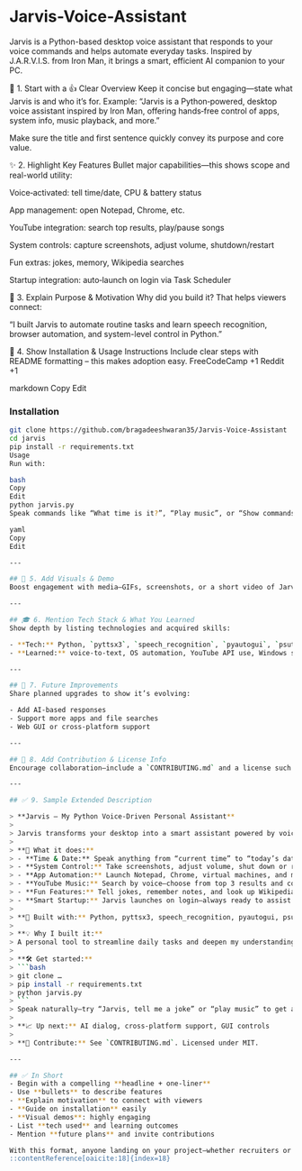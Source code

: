 # Jarvis-Voice-Assistant
Jarvis is a Python-based desktop voice assistant that responds to your voice commands and helps automate everyday tasks. Inspired by J.A.R.V.I.S. from Iron Man, it brings a smart, efficient AI companion to your PC.


🧠 1. Start with a 👍 Clear Overview
Keep it concise but engaging—state what Jarvis is and who it’s for.
Example:
“Jarvis is a Python‑powered, desktop voice assistant inspired by Iron Man, offering hands‑free control of apps, system info, music playback, and more.”

Make sure the title and first sentence quickly convey its purpose and core value.

✨ 2. Highlight Key Features
Bullet major capabilities—this shows scope and real-world utility:

Voice‑activated: tell time/date, CPU & battery status

App management: open Notepad, Chrome, etc.

YouTube integration: search top results, play/pause songs

System controls: capture screenshots, adjust volume, shutdown/restart

Fun extras: jokes, memory, Wikipedia searches

Startup integration: auto‑launch on login via Task Scheduler

🎯 3. Explain Purpose & Motivation
Why did you build it? That helps viewers connect:

“I built Jarvis to automate routine tasks and learn speech recognition, browser automation, and system-level control in Python.”

🧪 4. Show Installation & Usage Instructions
Include clear steps with README formatting – this makes adoption easy. 
FreeCodeCamp
+1
Reddit
+1

markdown
Copy
Edit
### Installation
```bash
git clone https://github.com/bragadeeshwaran35/Jarvis-Voice-Assistant
cd jarvis
pip install -r requirements.txt
Usage
Run with:

bash
Copy
Edit
python jarvis.py
Speak commands like “What time is it?”, “Play music”, or “Show commands”.

yaml
Copy
Edit

---

## 📸 5. Add Visuals & Demo  
Boost engagement with media—GIFs, screenshots, or a short video of Jarvis responding to voice commands. :contentReference[oaicite:16]{index=16}

---

## 🎓 6. Mention Tech Stack & What You Learned  
Show depth by listing technologies and acquired skills:

- **Tech:** Python, `pyttsx3`, `speech_recognition`, `pyautogui`, `psutil`, `youtubesearchpython`  
- **Learned:** voice‑to‑text, OS automation, YouTube API use, Windows startup methods

---

## 🚀 7. Future Improvements  
Share planned upgrades to show it’s evolving:

- Add AI-based responses  
- Support more apps and file searches  
- Web GUI or cross‑platform support

---

## 📝 8. Add Contribution & License Info  
Encourage collaboration—include a `CONTRIBUTING.md` and a license such as MIT. :contentReference[oaicite:17]{index=17}

---

## ✅ 9. Sample Extended Description

> **Jarvis – My Python Voice‑Driven Personal Assistant**  
>  
> Jarvis transforms your desktop into a smart assistant powered by voice. Built in Python, it quickly responds to commands like opening apps, playing YouTube music, fetching system stats, and automating repetitive tasks—all without lifting a finger.  
>  
> **🚀 What it does:**  
> - **Time & Date:** Speak anything from “current time” to “today’s date.”  
> - **System Control:** Take screenshots, adjust volume, shut down or restart.  
> - **App Automation:** Launch Notepad, Chrome, virtual machines, and more.  
> - **YouTube Music:** Search by voice—choose from top 3 results and control playback.  
> - **Fun Features:** Tell jokes, remember notes, and look up Wikipedia summaries.  
> - **Smart Startup:** Jarvis launches on login—always ready to assist.  
>  
> **🔧 Built with:** Python, pyttsx3, speech_recognition, pyautogui, psutil, youtubesearchpython  
>  
> **💡 Why I built it:**  
> A personal tool to streamline daily tasks and deepen my understanding of voice and OS automation.  
>  
> **🛠️ Get started:**  
> ```bash
> git clone …  
> pip install -r requirements.txt  
> python jarvis.py
> ```  
> Speak naturally—try “Jarvis, tell me a joke” or “play music” to get a demo.  
>  
> **📈 Up next:** AI dialog, cross‑platform support, GUI controls  
>  
> **🤝 Contribute:** See `CONTRIBUTING.md`. Licensed under MIT.

---

## ✅ In Short  
- Begin with a compelling **headline + one-liner**  
- Use **bullets** to describe features  
- **Explain motivation** to connect with viewers  
- **Guide on installation** easily  
- **Visual demos**: highly engaging  
- List **tech used** and learning outcomes  
- Mention **future plans** and invite contributions

With this format, anyone landing on your project—whether recruiters or developers—will instantly understand its value, how to use it, and how to join its growth. Let me know if you'd like feedback on your README draft or help with visuals!
::contentReference[oaicite:18]{index=18}
